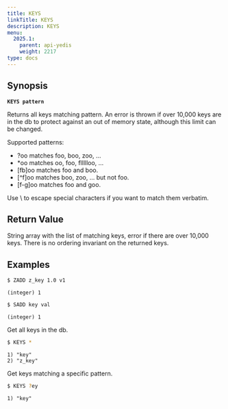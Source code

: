 ```yaml
---
title: KEYS
linkTitle: KEYS
description: KEYS
menu:
  2025.1:
    parent: api-yedis
    weight: 2217
type: docs
---
```


## Synopsis

**`KEYS pattern`**

Returns all keys matching pattern. An error is thrown if over 10,000 keys are in the db to protect against an out of memory state, although this limit can be changed.

Supported patterns:
- ?oo matches foo, boo, zoo, ...
- \*oo matches oo, foo, fllllloo, ...
- [fb]oo matches foo and boo.
- [^f]oo matches boo, zoo, ... but not foo.
- [f-g]oo matches foo and goo.

Use \\ to escape special characters if you want to match them verbatim.

## Return Value
String array with the list of matching keys, error if there are over 10,000 keys. There is no ordering invariant on the returned keys.

## Examples

```sh
$ ZADD z_key 1.0 v1
```

```
(integer) 1
```

```sh
$ SADD key val
```

```
(integer) 1
```

Get all keys in the db.

```sh
$ KEYS *
```

```
1) "key"
2) "z_key"
```

Get keys matching a specific pattern.

```sh
$ KEYS ?ey
```

```
1) "key"
```
